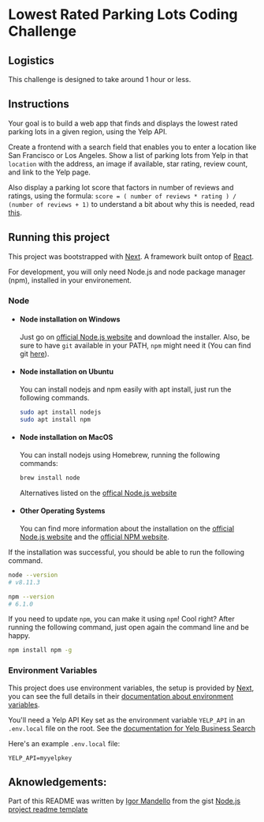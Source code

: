 # Lowest Rated Parking Lots Coding Challenge

## Logistics

This challenge is designed to take around 1 hour or less.

## Instructions

Your goal is to build a web app that finds and displays the lowest rated parking lots in a given region, using the Yelp API. 

Create a frontend with a search field that enables you to enter a location like San Francisco or Los Angeles. Show a list of parking lots from Yelp in that `location` with the address, an image if available, star rating, review count, and link to the Yelp page.

Also display a parking lot score that factors in number of reviews and ratings, using the formula: `score = ( number of reviews * rating ) / (number of reviews + 1)` to understand a bit about why this is needed, read [this](https://fulmicoton.com/posts/bayesian_rating/).

## Running this project

This project was bootstrapped with [Next](https://nextjs.org/). A framework built ontop of [React](https://reactjs.org/).

For development, you will only need Node.js and node package manager (npm), installed in your environement.

### Node
- #### Node installation on Windows

  Just go on [official Node.js website](https://nodejs.org/) and download the installer.
Also, be sure to have `git` available in your PATH, `npm` might need it (You can find git [here](https://git-scm.com/)).

- #### Node installation on Ubuntu

  You can install nodejs and npm easily with apt install, just run the following commands.

	```sh
  sudo apt install nodejs
  sudo apt install npm
	```

- #### Node installation on MacOS

	You can install nodejs using Homebrew, running the following commands:

	```sh
	brew install node
	```

	Alternatives listed on the [offical Node.js website](https://nodejs.org/en/download/package-manager/#macos)


- #### Other Operating Systems
  You can find more information about the installation on the [official Node.js website](https://nodejs.org/) and the [official NPM website](https://npmjs.org/).

If the installation was successful, you should be able to run the following command.

```sh
node --version
# v8.11.3
```
```sh
npm --version
# 6.1.0
```

If you need to update `npm`, you can make it using `npm`! Cool right? After running the following command, just open again the command line and be happy.

```sh
npm install npm -g
```

### Environment Variables
This project does use environment variables, the setup is provided by [Next](https://nextjs.org/), you can see the full details in their [documentation about environment variables](https://nextjs.org/docs/basic-features/environment-variables).

You'll need a Yelp API Key set as the environment variable `YELP_API` in an `.env.local` file on the root. See the [documentation for Yelp Business Search](https://www.yelp.com/developers/documentation/v3/business_search)

Here's an example `.env.local` file:

```.env
YELP_API=myyelpkey
```

## Aknowledgements:
Part of this README was written by [Igor Mandello](https://github.com/Igormandello) from the gist [Node.js project readme template](https://gist.github.com/Igormandello/57d57ee9a9f32a5414009cbe191db432)